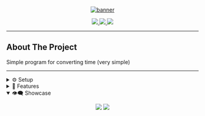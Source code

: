 <!--
           Setup
(CTRL + H) | Link replace:
Edems-DEV = github_username

https://image.com - image
Cv1_TimeConverter = repo_name
-->

<!-- HEADER-->
<br />
<p align="center">
  <a href="https://github.com/Edems-DEV/Cv1_TimeConverter">
    <img src="https://i.imgur.com/L2ouawn.png" alt="banner">
  </a>
</p>

<div align="center">
    <!-- <code>bin</code> for scripts,
    <code>cfg</code> for configs,
    <code>etc</code> for other stuff -->
    <p></p>
    <a href="https://github.com/Edems-DEV/Cv1_TimeConverter/stargazers">
        <img src="https://img.shields.io/github/stars/Edems-DEV/Cv1_TimeConverter?color=yellowgreen&labelColor=%231d2021&style=flat-square">
    </a>
    <a href="https://github.com/Edems-DEV/Cv1_TimeConverter/network/members/">
        <img src="https://img.shields.io/github/forks/Edems-DEV/Cv1_TimeConverter?color=%237dae&labelColor=%231d2021&style=flat-square">
    </a>
    <img src="https://img.shields.io/github/repo-size/Edems-DEV/Cv1_TimeConverter?color=grey&labelColor=%231d2021&style=flat-square">
</div>

---

## About The Project

Simple program for converting time (very simple)

---

<details>
  <summary>⚙️ Setup</summary>

### Prerequisites

- Visual studio `(C#)`

- git
  ```sh
  git version
  ```

### Installation

1. Clone the repo
   ```sh
   git clone https://github.com/Edems-DEV/Cv1_TimeConverter
   ```

### Configure

2. Run it! `[F5]`
3. **_enjoy_**

   <br/>
   </details>

<details>
  <summary>📜 Features</summary>

## Features

- **Converting time** - Converting time from hours to minutes

    <br/>
  </details >

<details open="open">
  <summary>👁‍🗨 Showcase</summary>
  <p align="center">
  <img src="https://i.imgur.com/3wg5BuB.png">
  <img src="https://i.imgur.com/cEWmIX0.png">
  </p>
  <br/>
</details>

